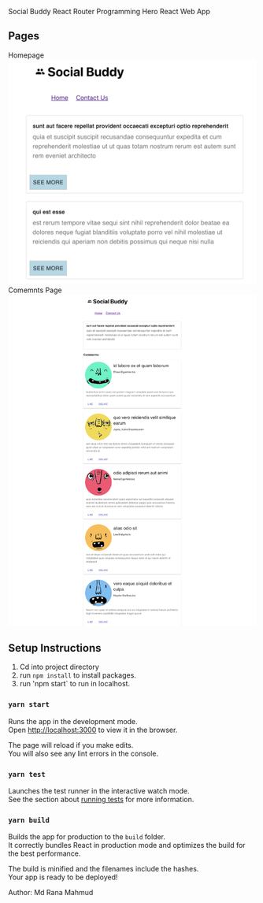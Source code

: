 Social Buddy React Router Programming Hero React Web App

## Pages
Homepage
![Homepage](home.png)
Comemnts Page
![Comments](comments.png)
## Setup Instructions

1. Cd into project directory
2. run `npm install` to install packages.
3. run 'npm start` to run in localhost.


### `yarn start`

Runs the app in the development mode.<br />
Open [http://localhost:3000](http://localhost:3000) to view it in the browser.

The page will reload if you make edits.<br />
You will also see any lint errors in the console.

### `yarn test`

Launches the test runner in the interactive watch mode.<br />
See the section about [running tests](https://facebook.github.io/create-react-app/docs/running-tests) for more information.

### `yarn build`

Builds the app for production to the `build` folder.<br />
It correctly bundles React in production mode and optimizes the build for the best performance.

The build is minified and the filenames include the hashes.<br />
Your app is ready to be deployed!

Author: Md Rana Mahmud